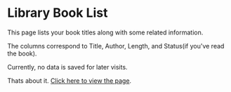 # Library Book List
This page lists your book titles along with some related information.

The columns correspond to Title, Author, Length, and Status(if you've read the book).

Currently, no data is saved for later visits.

Thats about it. [Click here to view the page](https://syrupsandwich.github.io/library/).
